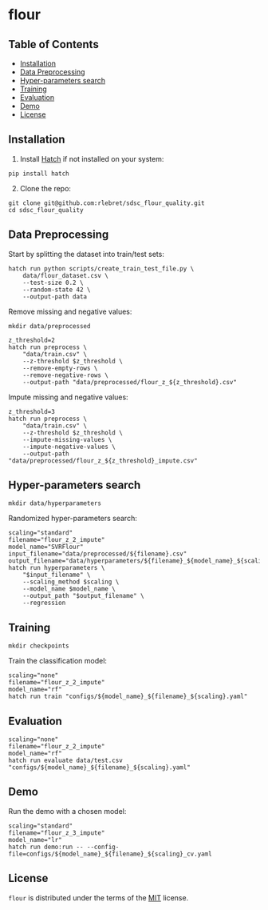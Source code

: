 # flour

## Table of Contents

- [Installation](#installation)
- [Data Preprocessing](#data-preprocessing)
- [Hyper-parameters search](#hyper-parameters-search)
- [Training](#training)
- [Evaluation](#evaluation)
- [Demo](#demo)
- [License](#license)

## Installation

1. Install [Hatch](https://hatch.pypa.io/latest/install/) if not installed on your system:

```console
pip install hatch
```

2. Clone the repo:

```
git clone git@github.com:rlebret/sdsc_flour_quality.git
cd sdsc_flour_quality
```

## Data Preprocessing

Start by splitting the dataset into train/test sets:

```
hatch run python scripts/create_train_test_file.py \
    data/flour_dataset.csv \
    --test-size 0.2 \
    --random-state 42 \
    --output-path data
```

Remove missing and negative values:

```console
mkdir data/preprocessed
```

```
z_threshold=2
hatch run preprocess \
    "data/train.csv" \
    --z-threshold $z_threshold \
    --remove-empty-rows \
    --remove-negative-rows \
    --output-path "data/preprocessed/flour_z_${z_threshold}.csv"
```

Impute missing and negative values:

```console
z_threshold=3
hatch run preprocess \
    "data/train.csv" \
    --z-threshold $z_threshold \
    --impute-missing-values \
    --impute-negative-values \
    --output-path "data/preprocessed/flour_z_${z_threshold}_impute.csv"
```

## Hyper-parameters search

```console
mkdir data/hyperparameters
```

Randomized hyper-parameters search:

```console
scaling="standard"
filename="flour_z_2_impute"
model_name="SVRFlour"
input_filename="data/preprocessed/${filename}.csv"
output_filename="data/hyperparameters/${filename}_${model_name}_${scaling}.json"
hatch run hyperparameters \
    "$input_filename" \
    --scaling_method $scaling \
    --model_name $model_name \
    --output_path "$output_filename" \
    --regression
```

## Training

```console
mkdir checkpoints
```

Train the classification model:

```console
scaling="none"
filename="flour_z_2_impute"
model_name="rf"
hatch run train "configs/${model_name}_${filename}_${scaling}.yaml"
```

## Evaluation

```console
scaling="none"
filename="flour_z_2_impute"
model_name="rf"
hatch run evaluate data/test.csv "configs/${model_name}_${filename}_${scaling}.yaml"
```

## Demo

Run the demo with a chosen model:

```console
scaling="standard"
filename="flour_z_3_impute"
model_name="lr"
hatch run demo:run -- --config-file=configs/${model_name}_${filename}_${scaling}_cv.yaml
```

## License

`flour` is distributed under the terms of the [MIT](https://spdx.org/licenses/MIT.html) license.
